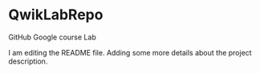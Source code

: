 # QwikLabRepo
GitHub Google course Lab

I am editing the README file. Adding some more details about the project description.
